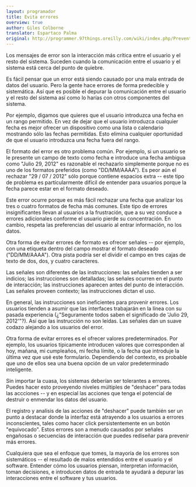 ```yaml
---
layout: programador
title: Evita errores
overview: true
author: Giles Colborne
translator: Espartaco Palma
original: http://programmer.97things.oreilly.com/wiki/index.php/Prevent_Errors
---
```


Los mensajes de error son la interacción más crítica entre el usuario y el resto del sistema. Suceden cuando la comunicación entre el usuario y el sistema está cerca del punto de quiebre.

Es fácil pensar que un error está siendo causado por una mala entrada de datos del usuario. Pero la gente hace errores de forma predecible y sistemática. Así que es posible el depurar la comunicación entre el usuario y el resto del sistema así como lo harías con otros componentes del sistema.

Por ejemplo, digamos que quieres que el usuario introduzca una fecha en un rango permitido. En vez de dejar que el usuario introduzca cualquier fecha es mejor ofrecer un dispositivo como una lista o calendario mostrando sólo las fechas permitidas. Esto elimina cualquier oportunidad de que el usuario introduzca una fecha fuera del rango.

El formato del error es otro problema común. Por ejemplo, si un usuario se le presente un campo de texto como fecha e introduce una fecha ambigua como "Julio 29, 2012" es razonable el rechazarlo simplemente porque no es uno de los formatos preferidos (como "DD/MM/AAAA"). Es peor aún el rechazar "29 / 07 / 2012" sólo porque contiene espacios extra -- este tipo de problema es partícularmente difícil de entender para usuarios porque la fecha parece estar en el formato deseado.

Este error ocurre porque es más fácil rechazar una fecha que analizar los tres o cuatro formatos de fecha más comunes. Este tipo de errores insignificantes llevan al usuarios a la frustración, que a su vez conduce a errores adicionales conforme el usuario pierde su concentración. En cambio, respeta las preferencias del usuario al entrar información, no los datos.

Otra forma de evitar errores de formato es ofrecer señales -- por ejemplo, con una etiqueta dentro del campo mostrar el formato deseado ("DD/MM/AAAA"). Otra pista podría ser el dividir el campo en tres cajas de texto de dos, dos, y cuatro caracteres.

Las señales son diferentes de las instrucciones: las señales tienden a ser indicios; las instrucciones son detalladas; las señales ocurren en el punto de interacción; las instrucciones aparecen antes del punto de interacción. Las señales proveen contexto; las instrucciones dictan el uso.

En general, las instrucciones son ineficientes para provenir errores. Los usuarios tienden a asumir que las interfaces trabajarán en la línea con su pasada experiencia (¿"Seguramente todos saben el significado de 'Julio 29, 2012'"?). Así que las instrucción no son leídas. Las señales dan un suave codazo alejando a los usuarios del error.

Otra forma de evitar errores es el ofrecer valores predeterminados. Por ejemplo, los usuarios típicamente introducen valores que corresponden al hoy, mañana, mi cumpleaños, mi fecha límite, o la fecha que introduje la última vez que usé este formulario. Dependiendo del contexto, es probable que uno de ellos sea una buena opción de un valor predeterminado inteligente.

Sin importar la cuasa, los sistemas deberían ser tolerantes a errores. Puedes hacer esto proveyendo niveles múltiples de "deshacer" para todas las accciones -- y en especial las acciones que tenga el potencial de destruir o enmendar los datos del usuario.

El registro y analisis de las acciones de "deshacer" puede también ser un punto a destacar donde la interfaz está atrayendo a los usuarios a errores inconscientes, tales como hacer click persistentemente en un botón "equivocado". Estos errores son a menudo causados por señales engañosas o secuencias de interacción que puedes rediseñar para prevenir más errores.

Cualquiera que sea el enfoque que tomes, la mayoría de los errores son sistemáticos -- el resultado de malos entendidos entre el usuario y el software. Entender cómo los usuarios piensan, interpretan información, toman decisiones, e introducen datos de entrada te ayudará a depurar las interacciones entre el software y tus usuarios.

